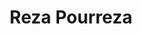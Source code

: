 ---
layout: page
title: Reza Pourreza
description: Qualcomm AI Research
img: assets/img/challenge_organizers/reza_pourreza.jpg
importance: 2
redirect: https://scholar.google.com/citations?user=BqNYf-oAAAAJ&hl=en
category: work
giscus_comments: false
---